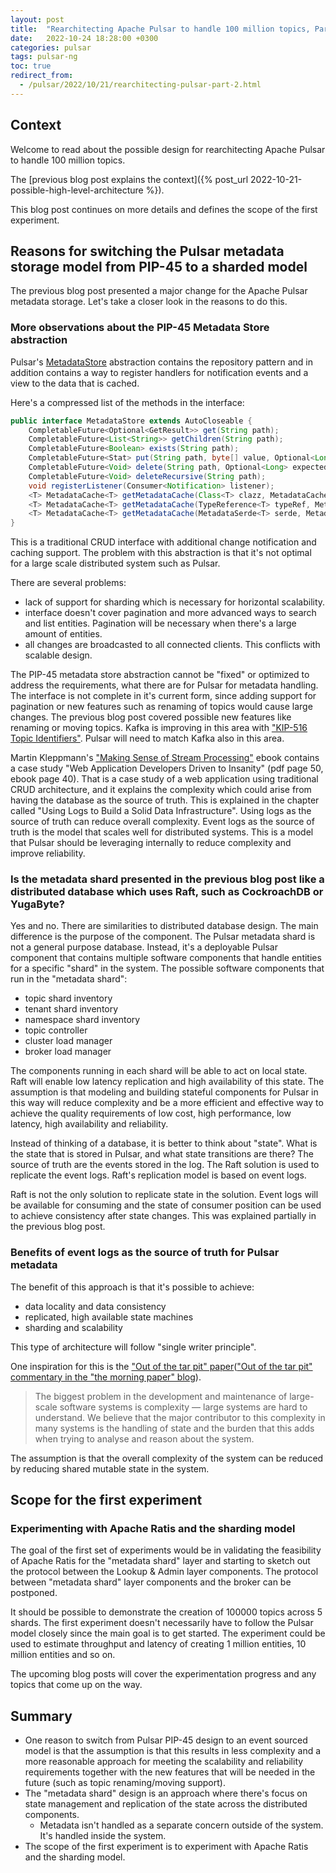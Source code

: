 ```yaml
---
layout: post
title:  "Rearchitecting Apache Pulsar to handle 100 million topics, Part 2"
date:   2022-10-24 18:28:00 +0300
categories: pulsar
tags: pulsar-ng
toc: true
redirect_from:
  - /pulsar/2022/10/21/rearchitecting-pulsar-part-2.html
---
```


## Context

Welcome to read about the possible design for rearchitecting Apache Pulsar to handle 100 million topics.

The [previous blog post explains the context]({% post_url 2022-10-21-possible-high-level-architecture %}).

This blog post continues on more details and defines the scope of the first experiment.

## Reasons for switching the Pulsar metadata storage model from PIP-45 to a sharded model

The previous blog post presented a major change for the Apache Pulsar metadata storage. Let's take a closer look in the reasons to do this.

### More observations about the PIP-45 Metadata Store abstraction

Pulsar's [MetadataStore](https://github.com/apache/pulsar/blob/master/pulsar-metadata/src/main/java/org/apache/pulsar/metadata/api/MetadataStore.java) 
abstraction contains the repository pattern and in addition contains a way to register handlers for notification events and a view to the data that is cached.

Here's a compressed list of the methods in the interface:

```java
public interface MetadataStore extends AutoCloseable {
    CompletableFuture<Optional<GetResult>> get(String path);
    CompletableFuture<List<String>> getChildren(String path);
    CompletableFuture<Boolean> exists(String path);
    CompletableFuture<Stat> put(String path, byte[] value, Optional<Long> expectedVersion);
    CompletableFuture<Void> delete(String path, Optional<Long> expectedVersion);
    CompletableFuture<Void> deleteRecursive(String path);
    void registerListener(Consumer<Notification> listener);
    <T> MetadataCache<T> getMetadataCache(Class<T> clazz, MetadataCacheConfig cacheConfig);
    <T> MetadataCache<T> getMetadataCache(TypeReference<T> typeRef, MetadataCacheConfig cacheConfig);
    <T> MetadataCache<T> getMetadataCache(MetadataSerde<T> serde, MetadataCacheConfig cacheConfig);
}
```

This is a traditional CRUD interface with additional change notification and caching support.
The problem with this abstraction is that it's not optimal for a large scale distributed system such as Pulsar.

There are several problems:
* lack of support for sharding which is necessary for horizontal scalability.
* interface doesn't cover pagination and more advanced ways to search and list entities. Pagination will be necessary when there's a large amount of entities.
* all changes are broadcasted to all connected clients. This conflicts with scalable design.

The PIP-45 metadata store abstraction cannot be "fixed" or optimized to address the requirements, what there are for Pulsar for metadata handling. The interface is not complete in it's current form, since adding support for pagination or new features such as renaming of topics would cause large changes. The previous blog post covered possible new features like renaming or moving topics. 
Kafka is improving in this area with ["KIP-516 Topic Identifiers"](https://cwiki.apache.org/confluence/display/KAFKA/KIP-516%3A+Topic+Identifiers). Pulsar will need to match Kafka also in this area.

Martin Kleppmann's ["Making Sense of Stream Processing"](https://www.confluent.io/stream-processing/) ebook contains a case study "Web Application Developers Driven to Insanity" (pdf page 50, ebook page 40).
That is a case study of a web application using traditional CRUD architecture, and it explains the complexity which could arise from having the database as the source of truth.
This is explained in the chapter called "Using Logs to Build a Solid Data Infrastructure". Using logs as the source of truth can reduce overall complexity. 
Event logs as the source of truth is the model that scales well for distributed systems. This is a model that Pulsar should be leveraging internally to reduce complexity and improve reliability.

### Is the metadata shard presented in the previous blog post like a distributed database which uses Raft, such as CockroachDB or YugaByte?

Yes and no. There are similarities to distributed database design.
The main difference is the purpose of the component. The Pulsar metadata shard is not a general purpose database. Instead, it's a deployable Pulsar component that contains multiple software components that handle entities for a specific "shard" in the system.
The possible software components that run in the "metadata shard":
* topic shard inventory
* tenant shard inventory
* namespace shard inventory
* topic controller
* cluster load manager
* broker load manager

The components running in each shard will be able to act on local state. Raft will enable low latency replication and high availability of this state.
The assumption is that modeling and building stateful components for Pulsar in this way will reduce complexity and be a more efficient and effective way
to achieve the quality requirements of low cost, high performance, low latency, high availability and reliability.

Instead of thinking of a database, it is better to think about "state". What is the state that is stored in Pulsar, and what state transitions are there?
The source of truth are the events stored in the log. The Raft solution is used to replicate the event logs. Raft's replication model is based on event logs.

Raft is not the only solution to replicate state in the solution. Event logs will be available for consuming and the state of consumer position can be used to achieve consistency after state changes. This was explained partially in the previous blog post.

### Benefits of event logs as the source of truth for Pulsar metadata

The benefit of this approach is that it's possible to achieve:
* data locality and data consistency
* replicated, high available state machines
* sharding and scalability

This type of architecture will follow "single writer principle".

One inspiration for this is the ["Out of the tar pit" paper](http://curtclifton.net/papers/MoseleyMarks06a.pdf)(["Out of the tar pit" commentary in the "the morning paper" blog](https://blog.acolyer.org/2015/03/20/out-of-the-tar-pit/)).

> The biggest problem in the development and maintenance of large-scale software systems is complexity — large systems are hard to understand. We believe that the major
> contributor to this complexity in many systems is the handling of state and the burden that this adds when trying to analyse and reason about the system. 

The assumption is that the overall complexity of the system can be reduced by reducing shared mutable state in the system. 

## Scope for the first experiment

### Experimenting with Apache Ratis and the sharding model

The goal of the first set of experiments would be in validating the feasibility of Apache Ratis for the "metadata shard" layer and starting to sketch out the protocol between the 
Lookup & Admin layer components. The protocol between "metadata shard" layer components and the broker can be postponed. 

It should be possible to demonstrate the creation of 100000 topics across 5 shards. The first experiment doesn't necessarily have to follow the Pulsar model closely since the main goal is to get started. The experiment could be used to estimate throughput and latency of creating 1 million entities, 10 million entities and so on. 

The upcoming blog posts will cover the experimentation progress and any topics that come up on the way.

## Summary

* One reason to switch from Pulsar PIP-45 design to an event sourced model is that the assumption is that this results in less complexity and a more reasonable approach for meeting the scalability and reliability requirements together with the new features that will be needed in the future (such as topic renaming/moving support).
* The "metadata shard" design is an approach where there's focus on state management and replication of the state across the distributed components. 
  * Metadata isn't handled as a separate concern outside of the system. It's handled inside the system.
* The scope of the first experiment is to experiment with Apache Ratis and the sharding model.




















































